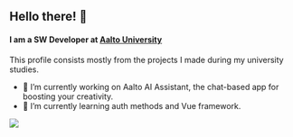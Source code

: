 ## Hello there! 👋
#### I am a SW Developer at [Aalto University](https://www.aalto.fi/fi)
This profile consists mostly from the projects I made during my university studies.

- 🔭 I’m currently working on Aalto AI Assistant, the chat-based app for boosting your creativity.
- 🌱 I’m currently learning auth methods and Vue framework.

<a href="https://github.com/uusnakki/uusnakki">
  <img align="center" src="https://github-readme-stats-git-masterrstaa-rickstaa.vercel.app/api/top-langs/?username=uusnakki&langs_count=8&tex&title_color=ffffff&text_color=c9cacc&icon_color=2bbc8a&bg_color=1d1f21&layout=compact&hide=jupyter%20notebook,cmake,html,css,makefile,shell,procfile" />
</a>
